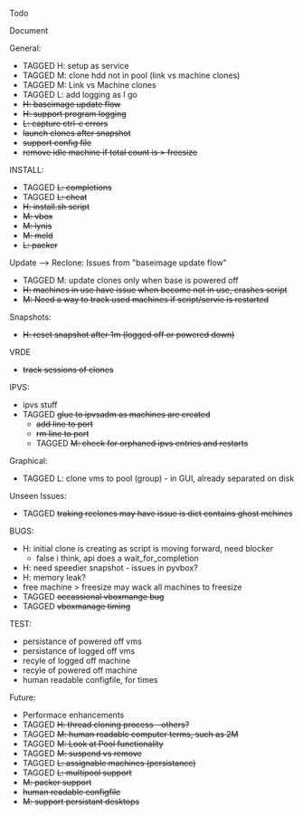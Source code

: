 Todo

Document

General:
- TAGGED H: setup as service
- TAGGED M: clone hdd not in pool (link vs machine clones)
- TAGGED M: Link vs Machine clones
- TAGGED L: add logging as I go
- ~~H: baseimage update flow~~
- ~~H: support program logging~~
- ~~L: capture ctrl-c errors~~
- ~~launch clones after snapshot~~
- ~~support config file~~
- ~~remove idle machine if total count is > freesize~~

INSTALL:
- TAGGED ~~L: completions~~
- TAGGED ~~L: cheat~~
- ~~H: install.sh script~~
- ~~M: vbox~~
- ~~M: lynis~~
- ~~M: meld~~
- ~~L: packer~~

Update --> Reclone: Issues from "baseimage update flow"
- TAGGED M: update clones only when base is powered off
- ~~H: machines in use have issue when become not in use, crashes script~~
- ~~M: Need a way to track used machines if script/servie is restarted~~

Snapshots:
- ~~H: reset snapshot after 1m (logged off or powered down)~~

VRDE
- ~~track sessions of clones~~

IPVS:
- ipvs stuff
- TAGGED ~~glue to ipvsadm as machines are created~~
    - ~~add line to port~~
    - ~~rm line to port~~
    - TAGGED ~~M: check for orphaned ipvs entries and restarts~~

Graphical:
- TAGGED L: clone vms to pool (group) - in GUI, already separated on disk

Unseen Issues:
- TAGGED ~~traking reclones may have issue is dict contains ghost mchines~~

BUGS:
- H: initial clone is creating as script is moving forward, need blocker
     - false i think, api does a wait_for_completion
- H: need speedier snapshot - issues in pyvbox?
- H: memory leak?
- free machine > freesize may wack all machines to freesize
- TAGGED ~~occassional vboxmange bug~~
- TAGGED ~~vboxmanage timing~~

TEST:
- persistance of powered off vms
- persistance of logged off vms
- recyle of logged off machine
- recyle of powered off machine
- human readable configfile, for times

Future:
- Performace enhancements
- TAGGED ~~H: thread cloning process - others?~~
- TAGGED ~~M: human readable computer terms, such as 2M~~
- TAGGED ~~M: Look at Pool functionality~~
- TAGGED ~~M: suspend vs remove~~
- TAGGED ~~L: assignable machines (persistance)~~
- TAGGED ~~L: multipool support~~
- ~~M: packer support~~
- ~~human readable configfile~~
- ~~M: support persistant desktops~~

